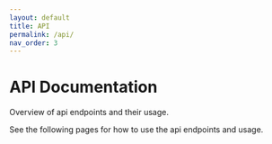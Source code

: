 ```yaml
---
layout: default
title: API
permalink: /api/
nav_order: 3
---
```


# API Documentation

Overview of api endpoints and their usage.

See the following pages for how to use the api endpoints and usage.
